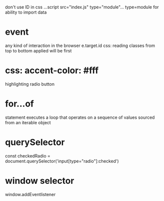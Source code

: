 don't use ID in css
...script src="index.js" type="module"...
type=module for ability to import data

#  event
any kind of interaction in the browser e.target.id
css: reading classes from top to bottom applied will be first

# css: accent-color: #fff
highlighting radio button 

# for...of
statement executes a loop that operates on a sequence of values sourced from an iterable object

#  querySelector
const checkedRadio = document.querySelector('input[type="radio"]:checked')

# window selector
window.addEventlistener